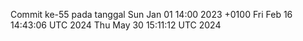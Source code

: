 Commit ke-55 pada tanggal Sun Jan 01 14:00 2023 +0100
Fri Feb 16 14:43:06 UTC 2024
Thu May 30 15:11:12 UTC 2024
